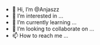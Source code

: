 - 👋 Hi, I’m @Anjaszz
- 👀 I’m interested in ...
- 🌱 I’m currently learning ...
- 💞️ I’m looking to collaborate on ...
- 📫 How to reach me ...

<!---
Anjaszz/Anjaszz is a ✨ special ✨ repository because its `README.md` (this file) appears on your GitHub profile.
You can click the Preview link to take a look at your changes.
--->
